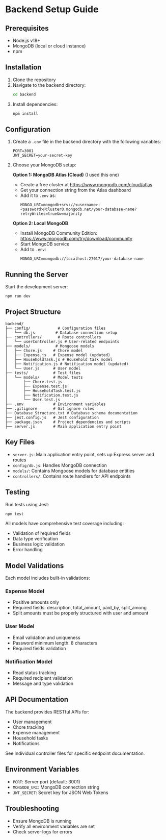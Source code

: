 # Backend Setup Guide

## Prerequisites

- Node.js v18+
- MongoDB (local or cloud instance)
- npm

## Installation

1. Clone the repository
2. Navigate to the backend directory:
   ```bash
   cd backend
   ```
3. Install dependencies:
   ```bash
   npm install
   ```

## Configuration

1. Create a `.env` file in the backend directory with the following variables:

   ```
   PORT=3001
   JWT_SECRET=your-secret-key
   ```

2. Choose your MongoDB setup:

   **Option 1: MongoDB Atlas (Cloud)** (I used this one)

   - Create a free cluster at https://www.mongodb.com/cloud/atlas
   - Get your connection string from the Atlas dashboard
   - Add it to `.env` as:
     ```
     MONGO_URI=mongodb+srv://<username>:<password>@cluster0.mongodb.net/your-database-name?retryWrites=true&w=majority
     ```

   **Option 2: Local MongoDB**

   - Install MongoDB Community Edition: https://www.mongodb.com/try/download/community
   - Start MongoDB service
   - Add to `.env`:
     ```
     MONGO_URI=mongodb://localhost:27017/your-database-name
     ```

## Running the Server

Start the development server:

```bash
npm run dev
```

## Project Structure

```
backend/
├── config/            # Configuration files
│   └── db.js         # Database connection setup
├── controllers/       # Route controllers
│   └── userController.js # User-related endpoints
├── models/           # Mongoose models
│   ├── Chore.js     # Chore model
│   ├── Expense.js   # Expense model (updated)
│   ├── HouseholdTask.js # Household task model
│   ├── Notification.js # Notification model (updated)
│   └── User.js      # User model
├── tests/           # Test files
│   └── models/      # Model tests
│       ├── Chore.test.js
│       ├── Expense.test.js
│       ├── HouseholdTask.test.js
│       ├── Notification.test.js
│       └── User.test.js
├── .env             # Environment variables
├── .gitignore       # Git ignore rules
├── Database_Structure.txt # Database schema documentation
├── jest.config.js   # Jest configuration
├── package.json     # Project dependencies and scripts
├── server.js        # Main application entry point
```

## Key Files

- `server.js`: Main application entry point, sets up Express server and routes
- `config/db.js`: Handles MongoDB connection
- `models/`: Contains Mongoose models for database entities
- `controllers/`: Contains route handlers for API endpoints

## Testing

Run tests using Jest:

```bash
npm test
```

All models have comprehensive test coverage including:

- Validation of required fields
- Data type verification
- Business logic validation
- Error handling

## Model Validations

Each model includes built-in validations:

### Expense Model

- Positive amounts only
- Required fields: description, total_amount, paid_by, split_among
- Split amounts must be properly structured with user and amount

### User Model

- Email validation and uniqueness
- Password minimum length: 8 characters
- Required fields validation

### Notification Model

- Read status tracking
- Required recipient validation
- Message and type validation

## API Documentation

The backend provides RESTful APIs for:

- User management
- Chore tracking
- Expense management
- Household tasks
- Notifications

See individual controller files for specific endpoint documentation.

## Environment Variables

- `PORT`: Server port (default: 3001)
- `MONGODB_URI`: MongoDB connection string
- `JWT_SECRET`: Secret key for JSON Web Tokens

## Troubleshooting

- Ensure MongoDB is running
- Verify all environment variables are set
- Check server logs for errors
